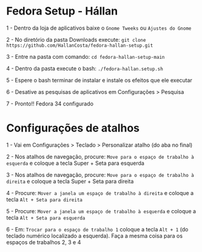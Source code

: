 # Fedora Setup - Hállan 


1 - Dentro da loja de aplicativos baixe o `Gnome Tweeks` ou `Ajustes do Gnome`

2 - No diretório da pasta Downloads execute: 
`git clone https://github.com/HallanCosta/fedora-hallan-setup.git`

3 - Entre na pasta com comando:  `cd fedora-hallan-setup-main`

4 -  Dentro da pasta execute o bash: `./fedora-hallan.setup.sh`

5 - Espere o bash terminar de instalar e instale os efeitos que ele executar

6 - Desative as pesquisas de aplicativos em Configurações > Pesquisa

7 -  Pronto!! Fedora 34 configurado 


# Configurações de atalhos
1 - Vai em Configurações > Teclado > Personalizar atalho (do aba no final)

2 - Nos atalhos de navegação, procure: `Move para o espaço de trabalho à esquerda` e coloque a tecla Super + Seta para esquerda

3 - Nos atalhos de navegação, procure: `Move para o espaço de trabalho à direita` e coloque a tecla Super + Seta para direita

4 - Procure: `Mover a janela um espaço de trabalho à direita` e coloque a tecla `Alt + Seta para direita`

5 - Procure: `Mover a janela um espaço de trabalho à esquerda` e coloque a tecla `Alt + Seta para esquerda`

6 - Em: `Trocar para o espaço de trabalho 1` coloque a tecla `Alt + 1` (do teclado numérico localizado a esquerda). Faça  a mesma coisa para os espaços de trabalhos 2, 3 e 4
